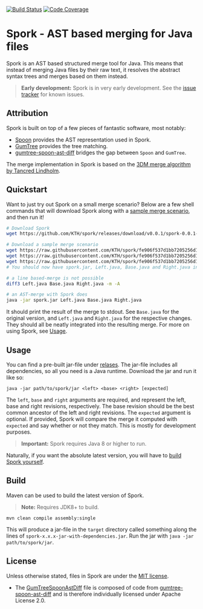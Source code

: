 [![Build Status](https://travis-ci.com/KTH/spork.svg?branch=master)](https://travis-ci.com/KTH/spork)
[![Code Coverage](https://codecov.io/gh/KTH/spork/branch/master/graph/badge.svg)](https://codecov.io/gh/KTH/spork)

# Spork - AST based merging for Java files
Spork is an AST based structured merge tool for Java. This means that instead of
merging Java files by their raw text, it resolves the abstract syntax trees and
merges based on them instead.

> **Early development:** Spork is in very early development. See the [issue
> tracker](https://github.com/kth/spork/issues) for known issues.

## Attribution
Spork is built on top of a few pieces of fantastic software, most notably:

* [Spoon](https;//github.com/inria/spoon) provides the AST representation used
  in Spork.
* [GumTree](https://github.com/gumtreediff/gumtree) provides the tree matching.
* [gumtree-spoon-ast-diff](https://github.com/spoonlabs/gumtree-spoon-ast-diff)
  bridges the gap between `Spoon` and `GumTree`.

The merge implementation in Spork is based on the [3DM merge algorithm by
Tancred Lindholm](https://doi.org/10.1145/1030397.1030399).

## Quickstart
Want to just try out Spork on a small merge scenario? Below are a few shell
commands that will download Spork along with a [sample merge
scenario](https://github.com/KTH/spork/tree/fe906f537d1bb7205256d1fe81fda9f323849a60/src/test/resources/clean/both_modified/move_if),
and then run it!

```bash
# Download Spork
wget https://github.com/KTH/spork/releases/download/v0.0.1/spork-0.0.1-SNAPSHOT-jar-with-dependencies.jar -O spork.jar

# Download a sample merge scenario
wget https://raw.githubusercontent.com/KTH/spork/fe906f537d1bb7205256d1fe81fda9f323849a60/src/test/resources/clean/both_modified/move_if/Left.java
wget https://raw.githubusercontent.com/KTH/spork/fe906f537d1bb7205256d1fe81fda9f323849a60/src/test/resources/clean/both_modified/move_if/Base.java
wget https://raw.githubusercontent.com/KTH/spork/fe906f537d1bb7205256d1fe81fda9f323849a60/src/test/resources/clean/both_modified/move_if/Right.java
# You should now have spork.jar, Left.java, Base.java and Right.java in your local directory

# a line based-merge is not possible
diff3 Left.java Base.java Right.java -m -A

# an AST-merge with Spork does
java -jar spork.jar Left.java Base.java Right.java
```

It should print the result of the merge to stdout. See `Base.java` for the
original version, and `Left.java` and `Right.java` for the respective changes.
They should all be neatly integrated into the resulting merge. For more on
using Spork, see [Usage](#usage).

## Usage
You can find a pre-built jar-file under
[relases](https://github.com/kth/spork/releases). The jar-file includes all
dependencies, so all you need is a Java runtime. Download the jar and run it
like so:

```
java -jar path/to/spork/jar <left> <base> <right> [expected]
```

The `left`, `base` and `right` arguments are required, and represent the left,
base and right revisions, respectively. The base revision should be the best
common ancestor of the left and right revisions. The `expected` argument is
optional. If provided, Spork will compare the merge it computed with `expected`
and say whether or not they match. This is mostly for development purposes.

> **Important:** Spork requires Java 8 or higher to run.

Naturally, if you want the absolute latest version, you will have to [build
Spork yourself](#build).

## Build
Maven can be used to build the latest version of Spork.

> **Note:** Requires JDK8+ to build.

```
mvn clean compile assembly:single
```

This will produce a jar-file in the `target` directory called something along the lines of
`spork-x.x.x-jar-with-dependencies.jar`. Run the jar with `java -jar path/to/spork/jar`.

## License
Unless otherwise stated, files in Spork are under the [MIT license](LICENSE).

* The
  [GumTreeSpoonAstDiff](src/main/java/se/kth/spork/merge/spoon/GumTreeSpoonAstDiff.java)
  file is composed of code from
  [gumtree-spoon-ast-diff](https://github.com/spoon/gumtree-spoon-ast-diff) and
  is therefore individually licensed under Apache License 2.0.
